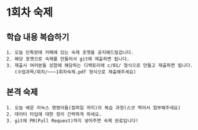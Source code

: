 # 1회차 숙제

## 학습 내용 복습하기
```make
1. 오늘 단톡방에 카페에 있는 숙제 포맷을 공지해드릴겁니다.
2. 해당 포맷으로 숙제를 만들어서 git에 제출하면 됩니다.
3. 제출시 여러분들 성함에 해당하는 디렉토리에 c/01/ 형식으로 만들고 제출하면 됩니다.
   (수업과목/회차/~~~1회차숙제.pdf 형식으로 제출해주세요)
```

## 본격 숙제
```make
1. 오늘 배운 리눅스 명령어들(컴파일 까지)의 복습 과정(스샷 찍어서 첨부해주세요)
2. 데이터 타입에 대한 정리 간략하게 하세요.
3. git에 PR(Pull Request)까지 넣어주면 숙제 완료입니다!
```
